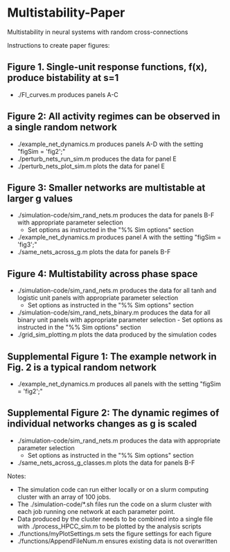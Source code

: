 # Multistability-Paper

Multistability in neural systems with random cross-connections

Instructions to create paper figures: 

## Figure 1. Single-unit response functions, f(x), produce bistability at s=1
- ./FI_curves.m produces panels A-C

## Figure 2: All activity regimes can be observed in a single random network
- ./example_net_dynamics.m produces panels A-D with the setting "figSim = 'fig2';"
- ./perturb_nets_run_sim.m produces the data for panel E
- ./perturb_nets_plot_sim.m plots the data for panel E

## Figure 3: Smaller networks are multistable at larger g values
- ./simulation-code/sim_rand_nets.m produces the data for panels B-F with appropriate parameter selection
    - Set options as instructed in the "%% Sim options" section
- ./example_net_dynamics.m produces panel A with the setting "figSim = 'fig3';"
- ./same_nets_across_g.m plots the data for panels B-F

## Figure 4: Multistability across phase space
- ./simulation-code/sim_rand_nets.m produces the data for all tanh and logistic unit panels with appropriate parameter selection
    - Set options as instructed in the "%% Sim options" section
- ./simulation-code/sim_rand_nets_binary.m produces the data for all binary unit panels with appropriate parameter selection
        - Set options as instructed in the "%% Sim options" section
- ./grid_sim_plotting.m plots the data produced by the simulation codes

## Supplemental Figure 1: The example network in Fig. 2 is a typical random network
- ./example_net_dynamics.m produces all panels with the setting "figSim = 'fig2';"

## Supplemental Figure 2: The dynamic regimes of individual networks changes as g is scaled
- ./simulation-code/sim_rand_nets.m produces the data with appropriate parameter selection
    - Set options as instructed in the "%% Sim options" section
- ./same_nets_across_g_classes.m plots the data for panels B-F


Notes: 
- The simulation code can run either locally or on a slurm computing cluster with an array of 100 jobs.
- The ./simulation-code/*.sh files run the code on a slurm cluster with each job running one network at each parameter point.
- Data produced by the cluster needs to be combined into a single file with ./process_HPCC_sim.m to be plotted by the analysis scripts
- ./functions/myPlotSettings.m sets the figure settings for each figure
- ./functions/AppendFileNum.m ensures existing data is not overwritten
